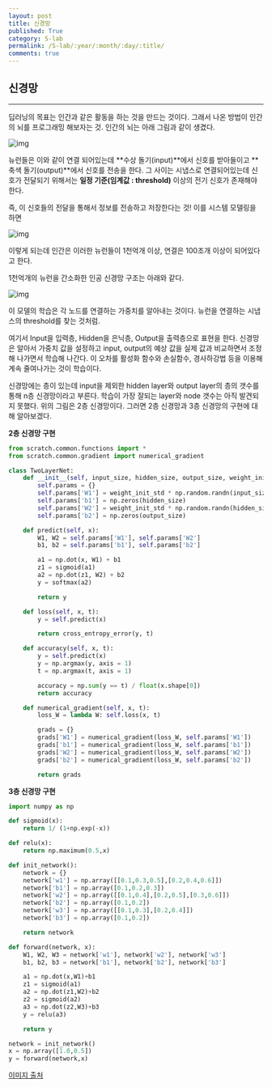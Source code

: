 ```yaml
---
layout: post
title: 신경망
published: True
category: S-lab
permalink: /S-lab/:year/:month/:day/:title/
comments: true
---
```


## 신경망

-------------------

딥러닝의 목표는 인간과 같은 활동을 하는 것을 만드는 것이다. 그래서 나온 방법이 인간의 뇌를 프로그래밍 해보자는 것. 인간의 뇌는 아래 그림과 같이 생겼다.

![img](https://cdn-images-1.medium.com/max/1600/1*TplMe47nTqISq_w7h4pzNA.png)

뉴런들은 이와 같이 연결 되어있는데 **수상 돌기(input)**에서 신호를 받아들이고 **축색 돌기(output)**에서 신호를 전송을 한다. 그 사이는 시냅스로 연결되어있는데 신호가 전달되기 위해서는 **일정 기준(임계값 : threshold)** 이상의 전기 신호가 존재해야 한다.

즉, 이 신호들의 전달을 통해서 정보를 전송하고 저장한다는 것! 이를 시스템 모델링을 하면

![img](https://cdn-images-1.medium.com/max/1600/1*7vzFM8JltjKaEahFIBg0Dw.png)

이렇게 되는데 인간은 이러한 뉴런들이 1천억개 이상, 연결은 100조개 이상이 되어있다고 한다.

1천억개의 뉴런을 간소화한 인공 신경망 구조는 아래와 같다.

![img](https://cdn-images-1.medium.com/max/1600/1*QdHgHEyYPQHfG-mKNLFtWA.png)

이 모델의 학습은 각 노드를 연결하는 가중치를 알아내는 것이다. 뉴런을 연결하는 시냅스의 threshold를 찾는 것처럼.

여기서 Input을 입력층, Hidden을 은닉층, Output을 출력층으로 표현을 한다. 신경망은 알아서 가중치 값을 설정하고 input, output의 예상 값을 실제 값과 비교하면서 조정해 나가면서 학습해 나간다. 이 오차를 활성화 함수와 손실함수, 경사하강법 등을 이용해 계속 줄여나가는 것이 학습이다.

신경망에는 층이 있는데 input을 제외한 hidden layer와 output layer의 층의 갯수를 통해 n층 신경망이라고 부른다. 학습이 가장 잘되는 layer와 node 갯수는 아직 발견되지 못했다. 위의 그림은 2층 신경망이다. 그러면 2층 신경망과 3층 신경망의 구현에 대해 알아보겠다.



**2층 신경망 구현**

```python
from scratch.common.functions import *
from scratch.common.gradient import numerical_gradient

class TwoLayerNet:
    def __init__(self, input_size, hidden_size, output_size, weight_init_std=0.01):
        self.params = {}
        self.params['W1'] = weight_init_std * np.random.randn(input_size, hidden_size)
        self.params['b1'] = np.zeros(hidden_size)
        self.params['W2'] = weight_init_std * np.random.randn(hidden_size, output_size)
        self.params['b2'] = np.zeros(output_size)

    def predict(self, x):
        W1, W2 = self.params['W1'], self.params['W2']
        b1, b2 = self.params['b1'], self.params['b2']

        a1 = np.dot(x, W1) + b1
        z1 = sigmoid(a1)
        a2 = np.dot(z1, W2) + b2
        y = softmax(a2)

        return y

    def loss(self, x, t):
        y = self.predict(x)

        return cross_entropy_error(y, t)

    def accuracy(self, x, t):
        y = self.predict(x)
        y = np.argmax(y, axis = 1)
        t = np.argmax(t, axis = 1)

        accuracy = np.sum(y == t) / float(x.shape[0])
        return accuracy

    def numerical_gradient(self, x, t):
        loss_W = lambda W: self.loss(x, t)

        grads = {}
        grads['W1'] = numerical_gradient(loss_W, self.params['W1'])
        grads['b1'] = numerical_gradient(loss_W, self.params['b1'])
        grads['W2'] = numerical_gradient(loss_W, self.params['W2'])
        grads['b2'] = numerical_gradient(loss_W, self.params['b2'])

        return grads
```



**3층 신경망 구현**

```python
import numpy as np

def sigmoid(x):
    return 1/ (1+np.exp(-x))

def relu(x):
    return np.maximum(0.5,x)

def init_network():
    network = {}
    network['w1'] = np.array([[0.1,0.3,0.5],[0.2,0.4,0.6]])
    network['b1'] = np.array([0.1,0.2,0.3])
    network['w2'] = np.array([[0.1,0.4],[0.2,0.5],[0.3,0.6]])
    network['b2'] = np.array([0.1,0.2])
    network['w3'] = np.array([[0.1,0.3],[0.2,0.4]])
    network['b3'] = np.array([0.1,0.2])

    return network

def forward(network, x):
    W1, W2, W3 = network['w1'], network['w2'], network['w3']
    b1, b2, b3 = network['b1'], network['b2'], network['b3']

    a1 = np.dot(x,W1)+b1
    z1 = sigmoid(a1)
    a2 = np.dot(z1,W2)+b2
    z2 = sigmoid(a2)
    a3 = np.dot(z2,W3)+b3
    y = relu(a3)

    return y

network = init_network()
x = np.array([1.0,0.5])
y = forward(network,x)
```



[이미지 출처](<https://medium.com/qandastudy/mathpresso-%EB%A8%B8%EC%8B%A0-%EB%9F%AC%EB%8B%9D-%EC%8A%A4%ED%84%B0%EB%94%94-7-%EC%9D%B8%EA%B3%B5%EC%8B%A0%EA%B2%BD%EB%A7%9D-artificial-neural-network-c9074a223caf>)

